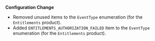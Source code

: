 **Configuration Change**

* Removed unused items to the `EventType` enumeration (for the `Entitlements` product).
* Added ```ENTITLEMENTS_AUTHORIZATION_FAILED``` item to the `EventType` enumeration (for the `Entitlements` product).